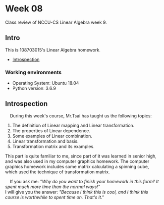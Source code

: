 # Week 08

Class review of NCCU-CS Linear Algebra week 9.

## Intro

This is 108703015's Linear Algebra homework.  

 - [Introspection](https://github.com/dark9ive/Linear_Algebra-HW/tree/master/week09#introspection)

### Working environments

 - Operating System: Ubuntu 18.04
 - Python version: 3.6.9

## Introspection

&nbsp;&nbsp;&nbsp;&nbsp;During this week's course, Mr.Tsai has taught us the following topics:

1. The definition of Linear mapping and Linear transformation.
2. The properties of Linear dependence.
3. Some examples of Linear combination.
4. Linear transformation and basis.
5. Transformation matrix and its examples.

This part is quite familiar to me, since part of it was learned in senior high, and was also used in my computer graphics homework. The computer graphics homework includes some matrix calculating a spinning cube, which used the technique of transformation matrix.  
  
&nbsp;&nbsp;&nbsp;&nbsp;If you ask me: *"Why do you want to finish your homework in this form? It spent much more time than the normal ways!"*  
I will give you the answer: *"Because I think this is cool, and I think this course is worthwhile to spent time on. That's it."*
